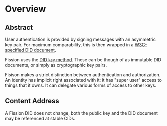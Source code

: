 # Overview

## Abstract

User authentication is provided by signing messages with an asymmetric key pair. For maximum comparability, this is then wrapped in a [W3C-specified DID document](https://www.w3.org/TR/did-core/).

Fission uses the [DID `key` method](https://digitalbazaar.github.io/did-method-key/). These can be though of as immutable DID documents, or simply as cryptographic key pairs.

Fisison makes a strict distinction between authentication and authorization. An identity has implicit right associated with it: it has "super user" access to things that it owns. It can delegate various forms of access to other keys.

## Content Address

A Fission DID does not change, both the public key and the DID document may be referenced at stable CIDs.


